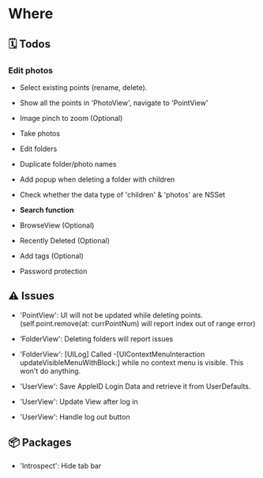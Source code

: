 # Where
## 🗓 Todos
### Edit photos
- Select existing points (rename, delete).
- Show all the points in 'PhotoView', navigate to 'PointView'
- Image pinch to zoom (Optional)

- Take photos
- Edit folders
- Duplicate folder/photo names
- Add popup when deleting a folder with children
- Check whether the data type of 'children' & 'photos' are NSSet
- **Search function**
- BrowseView (Optional)
- Recently Deleted (Optional)
- Add tags (Optional)
- Password protection

## ⚠️ Issues
- 'PointView': UI will not be updated while deleting points. (self.point.remove(at: currPointNum) will report index out of range error)

- ‘FolderView': Deleting folders will report issues
- 'FolderView': [UILog] Called -[UIContextMenuInteraction updateVisibleMenuWithBlock:] while no context menu is visible. This won't do anything.

- 'UserView': Save AppleID Login Data and retrieve it from UserDefaults.
- 'UserView': Update View after log in
- 'UserView': Handle log out button

## 📦 Packages
- 'Introspect': Hide tab bar
